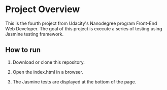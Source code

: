 # Project Overview

This is the fourth project from Udacity's Nanodegree program Front-End Web Developer. The goal of this project is execute a series of testing using Jasmine testing framework.


## How to run

1. Download or clone this repository.

2. Open the index.html in a browser.

3. The Jasmine tests are displayed at the bottom of the page.
